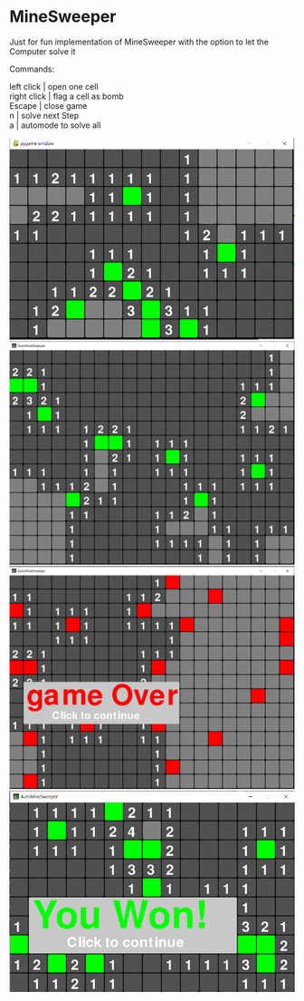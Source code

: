 # MineSweeper
Just for fun implementation of MineSweeper with the option to let the Computer solve it

Commands:


left click      | open one cell           
right click     | flag a cell as bomb     
Escape          | close game              
n               | solve next Step         
a               | automode to solve all   
              
              
![image1](https://github.com/El-Extraterrestre/MineSweeper/blob/main/images/image1.png?raw=true)
![image2](https://github.com/El-Extraterrestre/MineSweeper/blob/main/images/image2.png?raw=true)
![image3](https://github.com/El-Extraterrestre/MineSweeper/blob/main/images/image3.png?raw=true)
![image4](https://github.com/El-Extraterrestre/MineSweeper/blob/main/images/image4.png?raw=true)
